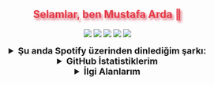 <h2 align="center" style="color:#e63946;text-shadow: 3px 4px 4px rgba(205, 50, 70, 0.7);">Selamlar, ben Mustafa Arda 👋 <br></h2>
<p align="center">
    <a href="https://github.com/mustcodes" target"blank_"><img src="https://img.shields.io/badge/GitHub%20-191717.svg?&style=for-the-badge&logo=github&logoColor=white"></a>
   <a href="https://vsco.co/mstarda" target"blank_"><img src="https://img.shields.io/badge/vsco%20-191717.svg?&style=for-the-badge&logo=vsco&logoColor=white"></a>
    <a href="https://www.instagram.com/mardadusova/" target"blank_"><img src="https://img.shields.io/badge/INSTAGRAM%20-191717.svg?&style=for-the-badge&logo=instagram&logoColor=white"></a>
<a href="https://open.spotify.com/user/31e4wu2ua42rf5qvqaukgjwgz7tu" target"blank_"><img src="https://img.shields.io/badge/Spotify%20-191717.svg?&style=for-the-badge&logo=spotify&logoColor=white"></a>
    <a href="https://github.com/mustcodes/" target"blank_"><img src="https://komarev.com/ghpvc/?username=mustcodes&label=Profile%20views&color=191717&style=for-the-badge" style="width:101.75; height:28;"></a>
</p>

<details align="center">
  <summary style="font-weight: bold; font-size: 18px">Şu anda Spotify üzerinden dinlediğim şarkı:</summary>
<img src="https://spotify-github-profile.vercel.app/api/view.svg?uid=31e4wu2ua42rf5qvqaukgjwgz7tu&redirect=true][https://spotify-github-profile.vercel.app/api/view.svg?uid=31e4wu2ua42rf5qvqaukgjwgz7tu&cover_image=true&theme=default&show_offline=true&background_color=121212&interchange=false&bar_color=53b14f&bar_color_cover=true" alt="Mustafa Arda in Spotify" class="center">
</details>

<details align="center">
  <summary style="font-weight: bold; font-size: 18px">GitHub İstatistiklerim</summary>
<img src="https://github-readme-stats.vercel.app/api?username=mustcodes&show_icons=true&theme=tokyonight" width="%100" height="150px" alt="stats" />
<img src="https://github-readme-stats.vercel.app/api/top-langs/?username=mustcodes&layout=compact&theme=tokyonight" width="%100" height="150px" alt="stats" />
<img src="https://github-profile-trophy.vercel.app/?username=mustcodes&theme=nord" width="%100" height="150px" alt="stats" /><br>
</details>

<details align="center">
  <summary style="font-weight: bold; font-size: 18px">İlgi Alanlarım</summary>
 <code><img height="20" src="https://raw.githubusercontent.com/github/explore/80688e429a7d4ef2fca1e82350fe8e3517d3494d/topics/javascript/javascript.png"></code>
   <code><img height="20" src="https://raw.githubusercontent.com/github/explore/80688e429a7d4ef2fca1e82350fe8e3517d3494d/topics/nodejs/nodejs.png"></code>
   <code><img height="20" src="https://raw.githubusercontent.com/github/explore/80688e429a7d4ef2fca1e82350fe8e3517d3494d/topics/python/python.png"></code>
   <code><img height="20" src="https://raw.githubusercontent.com/github/explore/80688e429a7d4ef2fca1e82350fe8e3517d3494d/topics/visual-basic/visual-basic.png"></code>
   <code><img height="20" src="https://raw.githubusercontent.com/github/explore/80688e429a7d4ef2fca1e82350fe8e3517d3494d/topics/html/html.png"></code>
   <code><img height="20" src="https://raw.githubusercontent.com/github/explore/80688e429a7d4ef2fca1e82350fe8e3517d3494d/topics/css/css.png"></code>
 <code><img height="20" src="https://raw.githubusercontent.com/github/explore/80688e429a7d4ef2fca1e82350fe8e3517d3494d/topics/react/react.png"></code>
 <code><img height="20" src="https://raw.githubusercontent.com/github/explore/80688e429a7d4ef2fca1e82350fe8e3517d3494d/topics/arduino/arduino.png"></code>
   <code><img height="20" src="https://raw.githubusercontent.com/github/explore/80688e429a7d4ef2fca1e82350fe8e3517d3494d/topics/visual-studio-code/visual-studio-code.png"></code>
</details>
